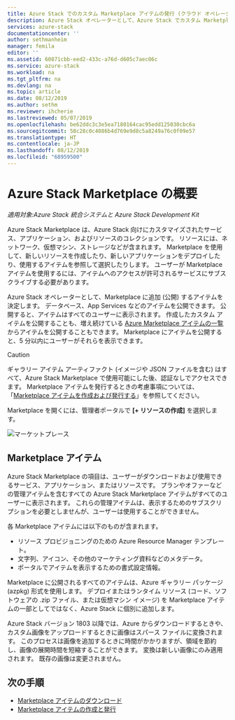 ```yaml
---
title: Azure Stack でのカスタム Marketplace アイテムの発行 (クラウド オペレーター) | Microsoft Docs
description: Azure Stack オペレーターとして、Azure Stack でカスタム Marketplace アイテムを発行する方法について説明します。
services: azure-stack
documentationcenter: ''
author: sethmanheim
manager: femila
editor: ''
ms.assetid: 60871cbb-eed2-433c-a76d-d605c7aec06c
ms.service: azure-stack
ms.workload: na
ms.tgt_pltfrm: na
ms.devlang: na
ms.topic: article
ms.date: 08/12/2019
ms.author: sethm
ms.reviewer: ihcherie
ms.lastreviewed: 05/07/2019
ms.openlocfilehash: be62ddc3c3e5ea7180164cac95edd125030cbc6a
ms.sourcegitcommit: 58c28c0c4086b4d769e9d8c5a8249a76c0f09e57
ms.translationtype: HT
ms.contentlocale: ja-JP
ms.lasthandoff: 08/12/2019
ms.locfileid: "68959500"
---
```

# <a name="azure-stack-marketplace-overview"></a>Azure Stack Marketplace の概要

*適用対象:Azure Stack 統合システムと Azure Stack Development Kit*

Azure Stack Marketplace は、Azure Stack 向けにカスタマイズされたサービス、アプリケーション、およびリソースのコレクションです。 リソースには、ネットワーク、仮想マシン、ストレージなどが含まれます。 Marketplace を使用して、新しいリソースを作成したり、新しいアプリケーションをデプロイしたり、使用するアイテムを参照して選択したりします。 ユーザーが Marketplace アイテムを使用するには、アイテムへのアクセスが許可されるサービスにサブスクライブする必要があります。

Azure Stack オペレーターとして、Marketplace に追加 (公開) するアイテムを決定します。 データベース、App Services などのアイテムを公開できます。 公開すると、アイテムはすべてのユーザーに表示されます。 作成したカスタム アイテムを公開することも、増え続けている [Azure Marketplace アイテムの一覧](azure-stack-marketplace-azure-items.md)からアイテムを公開することもできます。 Marketplace にアイテムを公開すると、5 分以内にユーザーがそれらを表示できます。

> [!CAUTION]  
> ギャラリー アイテム アーティファクト (イメージや JSON ファイルを含む) はすべて、Azure Stack Marketplace で使用可能にした後、認証なしでアクセスできます。 Marketplace アイテムを発行するときの考慮事項については、「[Marketplace アイテムを作成および発行する](azure-stack-create-and-publish-marketplace-item.md)」を参照してください。

Marketplace を開くには、管理者ポータルで **[+ リソースの作成]** を選択します。

![マーケットプレース](media/azure-stack-marketplace/marketplace1.png)

## <a name="marketplace-items"></a>Marketplace アイテム

Azure Stack Marketplace の項目は、ユーザーがダウンロードおよび使用できるサービス、アプリケーション、またはリソースです。 プランやオファーなどの管理アイテムを含むすべての Azure Stack Marketplace アイテムがすべてのユーザーに表示されます。 これらの管理アイテムは、表示するためのサブスクリプションを必要としませんが、ユーザーは使用することができません。

各 Marketplace アイテムには以下のものが含まれます。

* リソース プロビジョニングのための Azure Resource Manager テンプレート。
* 文字列、アイコン、その他のマーケティング資料などのメタデータ。
* ポータルでアイテムを表示するための書式設定情報。

Marketplace に公開されるすべてのアイテムは、Azure ギャラリー パッケージ (azpkg) 形式を使用します。 デプロイまたはランタイム リソース (コード、ソフトウェアの .zip ファイル、または仮想マシン イメージ) を Marketplace アイテムの一部としてではなく、Azure Stack に個別に追加します。

Azure Stack バージョン 1803 以降では、Azure からダウンロードするときや、カスタム画像をアップロードするときに画像はスパース ファイルに変換されます。 このプロセスは画像を追加するときに時間がかかりますが、領域を節約し、画像の展開時間を短縮することができます。 変換は新しい画像にのみ適用されます。 既存の画像は変更されません。

## <a name="next-steps"></a>次の手順

* [Marketplace アイテムのダウンロード](azure-stack-download-azure-marketplace-item.md)  
* [Marketplace アイテムの作成と発行](azure-stack-create-and-publish-marketplace-item.md)
